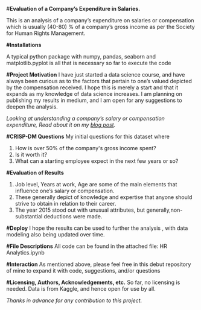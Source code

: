 
#**Evaluation of a Company’s Expenditure in Salaries.**

This is an analysis of a company’s expenditure on salaries or compensation which is usually (40-80) % of a company’s gross income as per the Society for Human Rights Management. 


**#Installations**

A typical python package with numpy, pandas, seaborn and matplotlib.pyplot is all that is necessary so far to execute the code

**#Project Motivation**
I have just started a data science course, and have always been curious as to the factors that pertain to one’s valued depicted by the compensation received. I hope this is merely a start and that it expands as my knowledge of data science increases. I am planning on publishing my results in medium, and I am open for any suggestions to deepen the analysis.

*Looking at understanding a company’s salary or compensation expenditure, Read about it on my [blog post](https://medium.com/@evelyxne.en/evaluation-of-a-companys-expenditure-on-salaries-7d744c907f47).*

**#CRISP-DM Questions**
My initial questions for this dataset where
1.	How is over 50% of the company's gross income spent?
2.	Is it worth it?
3.	What can a starting employee expect in the next few years or so?

**#Evaluation of Results**
1.	Job level, Years at work, Age are some of the main elements that influence one’s salary or compensation.
2.	These generally depict of knowledge and expertise that anyone should strive to obtain in relation to their career.
3.	The year 2015 stood out with unusual attributes, but generally,non-substantial deductions were made.

**#Deploy**
I hope the results can be used to further the analysis , with data modeling also being updated over time.

**#File Descriptions**
All code can be found in the attached file: HR Analytics.ipynb

**#Interaction**
As mentioned above, please feel free in this debut repository of mine to expand it with code, suggestions, and/or questions

**#Licensing, Authors, Acknowledgements, etc.**
So far, no licensing is needed. Data is from Kaggle, and hence open for use by all.

*Thanks in advance for any contribution to this project.*

